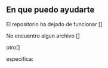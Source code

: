 ## En que puedo ayudarte

El repositorio ha dejado de funcionar []

No encuentro algun archivo []

otro[]

especifica:
